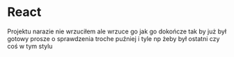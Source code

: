 # React
Projektu narazie nie wrzuciłem ale wrzuce go jak go dokończe tak by już był gotowy prosze o sprawdzenia troche puźniej i tyle np żeby był ostatni czy coś w tym stylu
